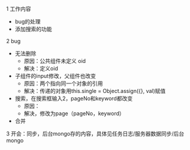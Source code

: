 1 工作内容

- bug的处理
- 添加搜索的功能

2 bug

- 无法删除
  - 原因：公共组件未定义 oid
  - 解决：定义oid
- 子组件的input修改，父组件也改变
  - 原因：两个指向同一个对象的引用
  - 解决：传递的对象用this.single = Object.assign({}, val)赋值
- 搜索，在搜索框输入2，pageNo和keyword都改变
  - 原因：
  - 解决，修改为page（pageNo，keyword）
- 合并



3 开会：同步，后台mongo存的内容，具体见任务日志/服务器数据同步/后台mongo